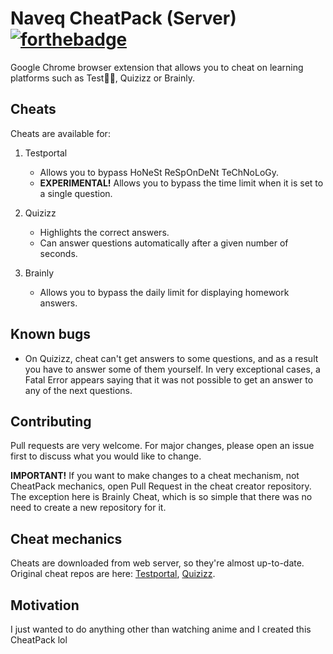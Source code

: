 # Naveq CheatPack (Server) [![forthebadge](https://forthebadge.com/images/badges/uses-js.svg)](https://forthebadge.com)
Google Chrome browser extension that allows you to cheat on learning platforms such as Test💩💩, Quizizz or Brainly.

## Cheats
Cheats are available for:
1. Testportal
   * Allows you to bypass HoNeSt ReSpOnDeNt TeChNoLoGy.
   * **EXPERIMENTAL!** Allows you to bypass the time limit when it is set to a single question.

2. Quizizz
   * Highlights the correct answers.
   * Can answer questions automatically after a given number of seconds.

3. Brainly
   * Allows you to bypass the daily limit for displaying homework answers.

## Known bugs
* On Quizizz, cheat can't get answers to some questions, and as a result you have to answer some of them yourself. In very exceptional cases, a Fatal Error appears saying that it was not possible to get an answer to any of the next questions.

## Contributing
Pull requests are very welcome. For major changes, please open an issue first to discuss what you would like to change.

<b>IMPORTANT!</b>
If you want to make changes to a cheat mechanism, not CheatPack mechanics, open Pull Request in the cheat creator repository. The exception here is Brainly Cheat, which is so simple that there was no need to create a new repository for it.

## Cheat mechanics
Cheats are downloaded from web server, so they're almost up-to-date. Original cheat repos are here: [Testportal](https://github.com/Lumm1t/anti-testportal), [Quizizz](https://github.com/EastArctica/JS-Plugins).

## Motivation
I just wanted to do anything other than watching anime and I created this CheatPack lol
